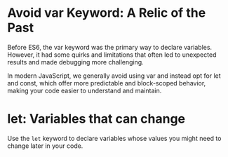 # Avoid var Keyword: A Relic of the Past
Before ES6, the var keyword was the primary way to declare variables. However, it had some quirks and limitations that often led to unexpected results and made debugging more challenging.

In modern JavaScript, we generally avoid using var and instead opt for let and const, which offer more predictable and block-scoped behavior, making your code easier to understand and maintain.

# let: Variables that can change
Use the `let` keyword to declare variables whose values you might need to change later in your code.
